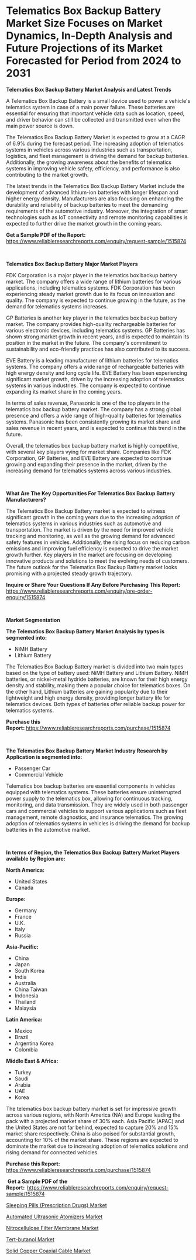 <p><h1>Telematics Box Backup Battery Market Size Focuses on Market Dynamics, In-Depth Analysis and Future Projections of its Market Forecasted for Period from 2024 to 2031</h1></p><p><strong>Telematics Box Backup Battery Market Analysis and Latest Trends</strong></p>
<p><p>A Telematics Box Backup Battery is a small device used to power a vehicle's telematics system in case of a main power failure. These batteries are essential for ensuring that important vehicle data such as location, speed, and driver behavior can still be collected and transmitted even when the main power source is down.</p><p>The Telematics Box Backup Battery Market is expected to grow at a CAGR of 6.9% during the forecast period. The increasing adoption of telematics systems in vehicles across various industries such as transportation, logistics, and fleet management is driving the demand for backup batteries. Additionally, the growing awareness about the benefits of telematics systems in improving vehicle safety, efficiency, and performance is also contributing to the market growth.</p><p>The latest trends in the Telematics Box Backup Battery Market include the development of advanced lithium-ion batteries with longer lifespan and higher energy density. Manufacturers are also focusing on enhancing the durability and reliability of backup batteries to meet the demanding requirements of the automotive industry. Moreover, the integration of smart technologies such as IoT connectivity and remote monitoring capabilities is expected to further drive the market growth in the coming years.</p></p>
<p><strong>Get a Sample PDF of the Report:&nbsp;</strong> <a href="https://www.reliableresearchreports.com/enquiry/request-sample/1515874">https://www.reliableresearchreports.com/enquiry/request-sample/1515874</a></p>
<p>&nbsp;</p>
<p><strong>Telematics Box Backup Battery Major Market Players</strong></p>
<p><p>FDK Corporation is a major player in the telematics box backup battery market. The company offers a wide range of lithium batteries for various applications, including telematics systems. FDK Corporation has been experiencing steady market growth due to its focus on innovation and quality. The company is expected to continue growing in the future, as the demand for telematics systems increases.</p><p>GP Batteries is another key player in the telematics box backup battery market. The company provides high-quality rechargeable batteries for various electronic devices, including telematics systems. GP Batteries has shown strong market growth in recent years, and is expected to maintain its position in the market in the future. The company's commitment to sustainability and eco-friendly practices has also contributed to its success.</p><p>EVE Battery is a leading manufacturer of lithium batteries for telematics systems. The company offers a wide range of rechargeable batteries with high energy density and long cycle life. EVE Battery has been experiencing significant market growth, driven by the increasing adoption of telematics systems in various industries. The company is expected to continue expanding its market share in the coming years.</p><p>In terms of sales revenue, Panasonic is one of the top players in the telematics box backup battery market. The company has a strong global presence and offers a wide range of high-quality batteries for telematics systems. Panasonic has been consistently growing its market share and sales revenue in recent years, and is expected to continue this trend in the future.</p><p>Overall, the telematics box backup battery market is highly competitive, with several key players vying for market share. Companies like FDK Corporation, GP Batteries, and EVE Battery are expected to continue growing and expanding their presence in the market, driven by the increasing demand for telematics systems across various industries.</p></p>
<p>&nbsp;</p>
<p><strong>What Are The Key Opportunities For Telematics Box Backup Battery Manufacturers?</strong></p>
<p><p>The Telematics Box Backup Battery market is expected to witness significant growth in the coming years due to the increasing adoption of telematics systems in various industries such as automotive and transportation. The market is driven by the need for improved vehicle tracking and monitoring, as well as the growing demand for advanced safety features in vehicles. Additionally, the rising focus on reducing carbon emissions and improving fuel efficiency is expected to drive the market growth further. Key players in the market are focusing on developing innovative products and solutions to meet the evolving needs of customers. The future outlook for the Telematics Box Backup Battery market looks promising with a projected steady growth trajectory.</p></p>
<p><strong>Inquire or Share Your Questions If Any Before Purchasing This Report:</strong> <a href="https://www.reliableresearchreports.com/enquiry/pre-order-enquiry/1515874">https://www.reliableresearchreports.com/enquiry/pre-order-enquiry/1515874</a></p>
<p>&nbsp;</p>
<p><strong>Market Segmentation</strong></p>
<p><strong>The Telematics Box Backup Battery Market Analysis by types is segmented into:</strong></p>
<p><ul><li>NiMH Battery</li><li>Lithium Battery</li></ul></p>
<p><p>The Telematics Box Backup Battery market is divided into two main types based on the type of battery used: NiMH Battery and Lithium Battery. NiMH batteries, or nickel-metal hydride batteries, are known for their high energy density and stability, making them a popular choice for telematics boxes. On the other hand, Lithium batteries are gaining popularity due to their lightweight and high energy density, providing longer battery life for telematics devices. Both types of batteries offer reliable backup power for telematics systems.</p></p>
<p><strong>Purchase this Report:&nbsp;</strong><a href="https://www.reliableresearchreports.com/purchase/1515874">https://www.reliableresearchreports.com/purchase/1515874</a></p>
<p>&nbsp;</p>
<p><strong>The Telematics Box Backup Battery Market Industry Research by Application is segmented into:</strong></p>
<p><ul><li>Passenger Car</li><li>Commercial Vehicle</li></ul></p>
<p><p>Telematics box backup batteries are essential components in vehicles equipped with telematics systems. These batteries ensure uninterrupted power supply to the telematics box, allowing for continuous tracking, monitoring, and data transmission. They are widely used in both passenger cars and commercial vehicles to support various applications such as fleet management, remote diagnostics, and insurance telematics. The growing adoption of telematics systems in vehicles is driving the demand for backup batteries in the automotive market.</p></p>
<p>&nbsp;</p>
<p><strong>In terms of Region, the Telematics Box Backup Battery Market Players available by Region are:</strong></p>
<p>
    <p> <strong> North America: </strong>
        <ul>
            <li>United States</li>
            <li>Canada</li>
        </ul>
        </p> 
    <p> <strong> Europe: </strong>
        <ul>
            <li>Germany</li>
            <li>France</li>
            <li>U.K.</li>
            <li>Italy</li>
            <li>Russia</li>
        </ul>
        </p> 
    <p> <strong> Asia-Pacific: </strong>
        <ul>
            <li>China</li>
            <li>Japan</li>
            <li>South Korea</li>
            <li>India</li>
            <li>Australia</li>
            <li>China Taiwan</li>
            <li>Indonesia</li>
            <li>Thailand</li>
            <li>Malaysia</li>
        </ul>
        </p> 
    <p> <strong> Latin America: </strong>
        <ul>
            <li>Mexico</li>
            <li>Brazil</li>
            <li>Argentina Korea</li>
            <li>Colombia</li>
        </ul>
        </p> 
    <p> <strong> Middle East & Africa: </strong>
        <ul>
            <li>Turkey</li>
            <li>Saudi</li>
            <li>Arabia</li>
            <li>UAE</li>
            <li>Korea</li>
        </ul>
    </p>
    </p>
<p><p>The telematics box backup battery market is set for impressive growth across various regions, with North America (NA) and Europe leading the pack with a projected market share of 30% each. Asia Pacific (APAC) and the United States are not far behind, expected to capture 20% and 15% market share respectively. China is also poised for substantial growth, accounting for 10% of the market share. These regions are expected to dominate the market due to increasing adoption of telematics solutions and rising demand for connected vehicles.</p></p>
<p><strong>Purchase this Report: </strong><a href="https://www.reliableresearchreports.com/purchase/1515874">https://www.reliableresearchreports.com/purchase/1515874</a></p>
<p>&nbsp;<strong>Get a Sample PDF of the Report:&nbsp;&nbsp;</strong><a href="https://www.reliableresearchreports.com/enquiry/request-sample/1515874">https://www.reliableresearchreports.com/enquiry/request-sample/1515874</a></p>
<p><strong></strong></p>
<p><p><a href="https://military-diascia-e68.notion.site/Sleeping-Pills-Prescription-Drugs-Market-Size-Evaluating-its-Market-Trends-Growth-and-Projectio-fcb32f596f6e45bd9e704c110dc1a5ea">Sleeping Pills (Prescription Drugs) Market</a></p><p><a href="https://meowing-canidae-761.notion.site/Automated-Ultrasonic-Atomizers-Market-Size-Share-Trends-Analysis-Report-By-Material-By-Type-By--791d931a77f64516a46976d268bc3264">Automated Ultrasonic Atomizers Market</a></p><p><a href="https://view.publitas.com/reportprime-1/nitrocellulose-filter-membrane-market-size-global-industry-overview-market-segmentation-and-forecast-2024-to-2031/">Nitrocellulose Filter Membrane Market</a></p><p><a href="https://sudsy-motorcycle-bbc.notion.site/Tert-butanol-Market-Research-Report-The-Key-To-Successful-Business-Strategy-Forecasted-for-Period-f-9a8abfeb386e4fa88697aee698769300">Tert-butanol Market</a></p><p><a href="https://view.publitas.com/reportprime-1/solid-copper-coaxial-cable-market-growth-market-trends-covid-19-impact-and-forecasts-for-period-from-2024-2031/">Solid Copper Coaxial Cable Market</a></p></p>